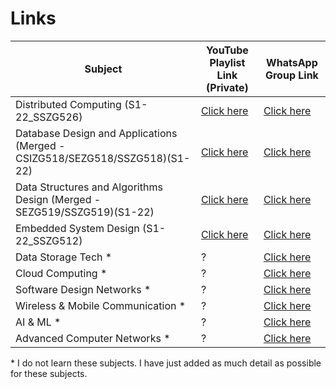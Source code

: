 # Links
|Subject|YouTube Playlist Link (Private)|WhatsApp Group Link|
|-------|-------------------------------|-------------------|
|Distributed Computing (S1-22_SSZG526)|[Click here](https://github.com/anushibin007/bits-wilp-2022-2024-private/blob/master/sem-1/semester-1.MD)|[Click here](https://chat.whatsapp.com/DZMijyRwkfk2dODLbk4Mqi)|
|Database Design and Applications (Merged - CSIZG518/SEZG518/SSZG518)(S1-22)|[Click here](https://github.com/anushibin007/bits-wilp-2022-2024-private/blob/master/sem-1/semester-1.MD)|[Click here](https://chat.whatsapp.com/ILGHNLO8By45N8E5kosi36)|
|Data Structures and Algorithms Design (Merged - SEZG519/SSZG519)(S1-22)|[Click here](https://github.com/anushibin007/bits-wilp-2022-2024-private/blob/master/sem-1/semester-1.MD)|[Click here](https://chat.whatsapp.com/Lkqg5YkH0cqAHDaTuGoBZE)|
|Embedded System Design (S1-22_SSZG512)|[Click here](https://github.com/anushibin007/bits-wilp-2022-2024-private/blob/master/sem-1/semester-1.MD)|[Click here](https://chat.whatsapp.com/E5dsv8KlVeoDeMphzZSakq)|
|Data Storage Tech *|?|[Click here](https://chat.whatsapp.com/BmgZKxQKtOz3i1QXtuYgsr)|
|Cloud Computing *|?|[Click here](https://chat.whatsapp.com/JFnp975YfsQ0ofVFCPcxvn)|
|Software Design Networks *|?|[Click here](https://chat.whatsapp.com/FM4se0mC9laDblUSocnNgV)|
|Wireless & Mobile Communication *|?|[Click here](https://chat.whatsapp.com/KH5m0yyapcc1MA0b3RMdhf)|
|AI & ML *|?|[Click here](https://chat.whatsapp.com/K9f7iqBGROD7gy9r6InWRX)|
|Advanced Computer Networks *|?|[Click here](https://chat.whatsapp.com/Ls7gbS81MdH6Nq34kQu9TQ)|

\* I do not learn these subjects. I have just added as much detail as possible for these subjects.
